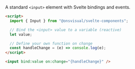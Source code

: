 A standard `<input>` element with Svelte bindings and events.

```html
<script>
  import { Input } from "@onsvisual/svelte-components";

  // Bind the <input> value to a variable (reactive)
  let value;

  // Define your own function on change
  const handleChange = (e) => console.log(e);
</script>

<input bind:value on:change="{handleChange}" />
```
